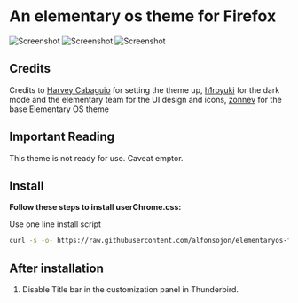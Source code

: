 # An elementary os theme for Firefox

![Screenshot](Screenshot_normalmode_hera.png)
![Screenshot](Screenshot_darkmode_hera.png)
![Screenshot](Screenshot_privatemode_hera.png)

## Credits

Credits to [Harvey Cabaguio](https://github.com/harveycabaguio/firefox-elementary-theme) for setting the theme up, [h1royuki](https://github.com/h1royuki/firefox-elementary-theme) for the dark mode and the elementary team for the UI design and icons, [zonnev](https://github.com/Zonnev/elementaryos-firefox-theme) for the base Elementary OS theme

## Important Reading
This theme is not ready for use. Caveat emptor.

## Install

**Follow these steps to install userChrome.css:**

Use one line install script

```bash
curl -s -o- https://raw.githubusercontent.com/alfonsojon/elementaryos-firefox-theme/master/install.sh | bash
```
  
## After installation

1. Disable Title bar in the customization panel in Thunderbird. 

